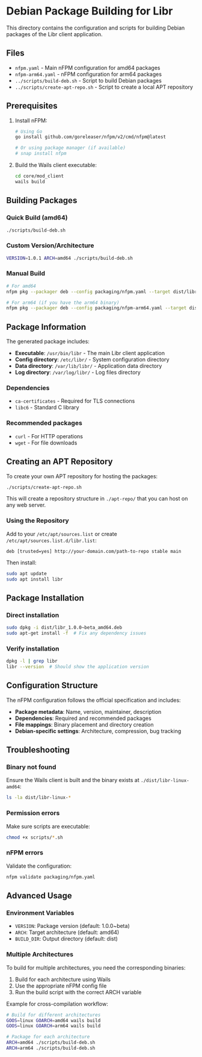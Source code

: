 # Debian Package Building for Libr

This directory contains the configuration and scripts for building Debian packages of the Libr client application.

## Files

- `nfpm.yaml` - Main nFPM configuration for amd64 packages
- `nfpm-arm64.yaml` - nFPM configuration for arm64 packages
- `../scripts/build-deb.sh` - Script to build Debian packages
- `../scripts/create-apt-repo.sh` - Script to create a local APT repository

## Prerequisites

1. Install nFPM:
   ```bash
   # Using Go
   go install github.com/goreleaser/nfpm/v2/cmd/nfpm@latest
   
   # Or using package manager (if available)
   # snap install nfpm
   ```

2. Build the Wails client executable:
   ```bash
   cd core/mod_client
   wails build
   ```

## Building Packages

### Quick Build (amd64)
```bash
./scripts/build-deb.sh
```

### Custom Version/Architecture
```bash
VERSION=1.0.1 ARCH=amd64 ./scripts/build-deb.sh
```

### Manual Build
```bash
# For amd64
nfpm pkg --packager deb --config packaging/nfpm.yaml --target dist/libr_1.0.0~beta_amd64.deb

# For arm64 (if you have the arm64 binary)
nfpm pkg --packager deb --config packaging/nfpm-arm64.yaml --target dist/libr_1.0.0~beta_arm64.deb
```

## Package Information

The generated package includes:

- **Executable**: `/usr/bin/libr` - The main Libr client application
- **Config directory**: `/etc/libr/` - System configuration directory
- **Data directory**: `/var/lib/libr/` - Application data directory
- **Log directory**: `/var/log/libr/` - Log files directory

### Dependencies
- `ca-certificates` - Required for TLS connections
- `libc6` - Standard C library

### Recommended packages
- `curl` - For HTTP operations
- `wget` - For file downloads

## Creating an APT Repository

To create your own APT repository for hosting the packages:

```bash
./scripts/create-apt-repo.sh
```

This will create a repository structure in `./apt-repo/` that you can host on any web server.

### Using the Repository

Add to your `/etc/apt/sources.list` or create `/etc/apt/sources.list.d/libr.list`:

```
deb [trusted=yes] http://your-domain.com/path-to-repo stable main
```

Then install:
```bash
sudo apt update
sudo apt install libr
```

## Package Installation

### Direct installation
```bash
sudo dpkg -i dist/libr_1.0.0~beta_amd64.deb
sudo apt-get install -f  # Fix any dependency issues
```

### Verify installation
```bash
dpkg -l | grep libr
libr --version  # Should show the application version
```

## Configuration Structure

The nFPM configuration follows the official specification and includes:

- **Package metadata**: Name, version, maintainer, description
- **Dependencies**: Required and recommended packages
- **File mappings**: Binary placement and directory creation
- **Debian-specific settings**: Architecture, compression, bug tracking

## Troubleshooting

### Binary not found
Ensure the Wails client is built and the binary exists at `./dist/libr-linux-amd64`:
```bash
ls -la dist/libr-linux-*
```

### Permission errors
Make sure scripts are executable:
```bash
chmod +x scripts/*.sh
```

### nFPM errors
Validate the configuration:
```bash
nfpm validate packaging/nfpm.yaml
```

## Advanced Usage

### Environment Variables
- `VERSION`: Package version (default: 1.0.0~beta)
- `ARCH`: Target architecture (default: amd64)
- `BUILD_DIR`: Output directory (default: dist)

### Multiple Architectures
To build for multiple architectures, you need the corresponding binaries:
1. Build for each architecture using Wails
2. Use the appropriate nFPM config file
3. Run the build script with the correct ARCH variable

Example for cross-compilation workflow:
```bash
# Build for different architectures
GOOS=linux GOARCH=amd64 wails build
GOOS=linux GOARCH=arm64 wails build

# Package for each architecture
ARCH=amd64 ./scripts/build-deb.sh
ARCH=arm64 ./scripts/build-deb.sh
```
